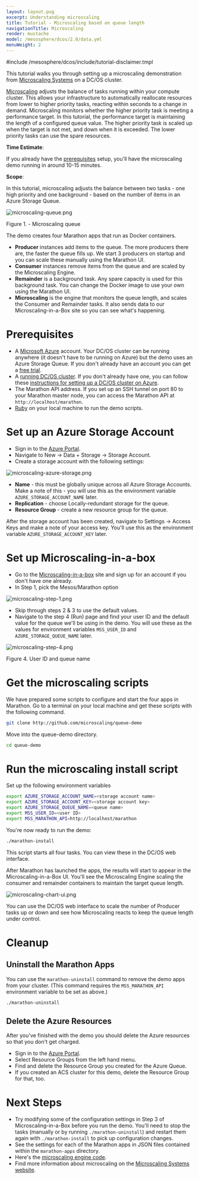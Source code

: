 ```yaml
---
layout: layout.pug
excerpt: Understanding microscaling
title: Tutorial - Microscaling based on queue length
navigationTitle: Microscaling
render: mustache
model: /mesosphere/dcos/2.0/data.yml
menuWeight: 2
---
```

#include /mesosphere/dcos/include/tutorial-disclaimer.tmpl

This tutorial walks you through setting up a microscaling demonstration from [Microscaling Systems][2] on a DC/OS cluster.

[Microscaling][1] adjusts the balance of tasks running within your compute cluster.
This allows your infrastructure to automatically reallocate resources from lower to higher priority tasks, reacting within seconds to a change in demand.
Microscaling monitors whether the higher priority task is meeting a performance target. In this tutorial, the performance target is maintaining the length of a configured queue value. The higher priority task is scaled up when the target is not met,
and down when it is exceeded. The lower priority tasks can use the spare resources.  

**Time Estimate**:

If you already have the [prerequisites](#prerequisites) setup, you'll have the microscaling demo running in around 10-15 minutes.

**Scope**:

In this tutorial, microscaling adjusts the balance between two tasks - one high priority and one background - based on the number of items in  an Azure Storage Queue.

![microscaling-queue.png](/mesosphere/dcos/2.0/img/microscaling-queue.png)
 
 Figure 1. - Microscaling queue

The demo creates four Marathon apps that run as Docker containers.

* **Producer** instances add items to the queue. The more producers there are, the faster the queue fills up. We start 3 producers on startup and you can scale these manually using the Marathon UI.
* **Consumer** instances remove items from the queue and are scaled by the Microscaling Engine.
* **Remainder** is a background task. Any spare capacity is used for this background task. You can change the Docker image to use your own using the Marathon UI.
* **Microscaling** is the engine that monitors the queue length, and scales the Consumer and Remainder tasks. It also sends data to our Microscaling-in-a-Box site so you can see what's happening.

# <a name="prerequisites"></a>Prerequisites

* A [Microsoft Azure][3] account. Your DC/OS cluster can be running anywhere (it doesn't have to be running on Azure)
but the demo uses an Azure Storage Queue. If you don't already have an account you can get a [free trial][4].
* A [running DC/OS cluster][5]. If you don't already have one, you can follow these [instructions for setting up a DC/OS cluster on Azure][6].
* The Marathon API address. If you set up an SSH tunnel on port 80 to your Marathon master node, you can access the Marathon API at `http://localhost/marathon`.
* [Ruby][8] on your local machine to run the demo scripts.

# Set up an Azure Storage Account

* Sign in to the [Azure Portal][9].
* Navigate to New -> Data + Storage -> Storage Account.
* Create a storage account with the following settings:

![microscaling-azure-storage.png](/mesosphere/dcos/2.0/img/microscaling-azure-storage.png)

* **Name** - this must be globally unique across all Azure Storage Accounts. Make a note of this - you will use this as the environment variable `AZURE_STORAGE_ACCOUNT_NAME` later.
* **Replication** - choose Locally-redundant storage for the queue.
* **Resource Group** - create a new resource group for the queue.

After the storage account has been created, navigate to Settings -> Access Keys and make a note of your access key. You'll use this as the environment variable `AZURE_STORAGE_ACCOUNT_KEY` later.

# Set up Microscaling-in-a-box

* Go to the [Microscaling-in-a-box][10] site and sign up for an account if you don't have one already.
* In Step 1, pick the Mesos/Marathon option

![microscaling-step-1.png](/mesosphere/dcos/2.0/img/microscaling-step-1.png)

* Skip through steps 2 & 3 to use the default values.
* Navigate to the step 4 (Run) page and find your user ID and the default value for the queue we'll be using in the demo. You will use these as the values for environment variables `MSS_USER_ID` and `AZURE_STORAGE_QUEUE_NAME` later.

![microscaling-step-4.png](/mesosphere/dcos/2.0/img/microscaling-step-4.png)

Figure 4. User ID and queue name

# Get the microscaling scripts

We have prepared some scripts to configure and start the four apps in Marathon. Go to a terminal on your local machine and get these scripts with the following command.

``` bash
git clone http://github.com/microscaling/queue-demo
```

Move into the queue-demo directory.

``` bash
cd queue-demo
```

# Run the microscaling install script

Set up the following environment variables

``` bash
export AZURE_STORAGE_ACCOUNT_NAME=<storage account name>
export AZURE_STORAGE_ACCOUNT_KEY=<storage account key>
export AZURE_STORAGE_QUEUE_NAME=<queue name>
export MSS_USER_ID=<user ID>
export MSS_MARATHON_API=http://localhost/marathon
```
You're now ready to run the demo:
``` bash
./marathon-install
```

This script starts all four tasks. You can view these in the DC/OS web interface.  

After Marathon has launched the apps, the results will start to appear in the Microscaling-in-a-Box UI. You'll see the Microscaling Engine scaling the consumer and remainder containers to maintain the target queue length.

![microscaling-chart-ui.png](/mesosphere/dcos/2.0/img/microscaling-chart-ui.png)

You can use the DC/OS web interface to scale the number of Producer tasks up or down and see how Microscaling reacts to keep the queue length under control.

# Cleanup

## Uninstall the Marathon Apps

You can use the `marathon-uninstall` command to remove the demo apps from your cluster. (This command requires the `MSS_MARATHON_API` environment variable to be set as above.)

``` bash
./marathon-uninstall
```

## Delete the Azure Resources

After you've finished with the demo you should delete the Azure resources so that you don't get charged.

* Sign in to the [Azure Portal][9].
* Select Resource Groups from the left hand menu.
* Find and delete the Resource Group you created for the Azure Queue.
* If you created an ACS cluster for this demo, delete the Resource Group for that, too.

# Next Steps

- Try modifying some of the configuration settings in Step 3 of Microscaling-in-a-Box before you run the demo. You'll need to stop the tasks (manually or by running `./marathon-uninstall`) and restart them again with `./marathon-install` to pick up configuration changes.
- See the settings for each of the Marathon apps in JSON files contained within the `marathon-apps` directory.
- Here's the [microscaling engine code][11].
- Find more information about microscaling on the [Microscaling Systems website][2].

[1]: http://microscaling.com
[2]: http://microscaling.com
[3]: http://azure.microsoft.com
[4]: https://azure.microsoft.com/en-us/pricing/free-trial/
[5]: /mesosphere/dcos/2.0/installing/
[6]: https://azure.microsoft.com/en-us/documentation/articles/container-service-deployment/

[8]: https://www.ruby-lang.org/en/documentation/installation/
[9]: http://portal.azure.com
[10]: http://app.microscaling.com
[11]: http://github.com/microscaling/microscaling
